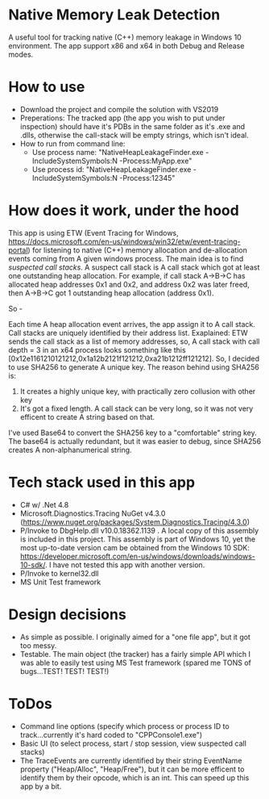 # Native Memory Leak Detection
A useful tool for tracking native (C++) memory leakage in Windows 10 environment. The app support x86 and x64 in both Debug and Release modes.

# How to use
- Download the project and compile the solution with VS2019
- Preperations: The tracked app (the app you wish to put under inspection) should have it's PDBs in the same folder as it's .exe and .dlls, otherwise the call-stack will be empty strings, which isn't ideal.
- How to run from command line: 
  - Use process name: "NativeHeapLeakageFinder.exe -IncludeSystemSymbols:N -Process:MyApp.exe"  
  - Use process id: "NativeHeapLeakageFinder.exe -IncludeSystemSymbols:N -Process:12345"  

# How does it work, under the hood
This app is using ETW (Event Tracing for Windows, https://docs.microsoft.com/en-us/windows/win32/etw/event-tracing-portal) for listening to native (C++) memory allocation and de-allocation events coming from A given windows process.
The main idea is to find *suspected call stacks*. A suspect call stack is A call stack which got at least one outstanding heap allocation.
For example, if call stack A->B->C has allocated heap addresses 0x1 and 0x2, and address 0x2 was later freed, then A->B->C got 1 outstanding heap allocation (address 0x1).

So - 

Each time A heap allocation event arrives, the app assign it to A call stack. Call stacks are uniquely identified by their address list. 
Exaplained: ETW sends the call stack as a list of memory addresses, so, A call stack with call depth = 3 in an x64 process looks something like this [0x12e1161210121212,0x1a12b2121f121212,0xa21b1212ff121212]. 
So, I decided to use SHA256 to generate A unique key. 
The reason behind using SHA256 is:
1) It creates a highly unique key, with practically zero collusion with other key
2) It's got a fixed length. A call stack can be very long, so it was not very efficent to create A string based on that.

I've used Base64 to convert the SHA256 key to a "comfortable" string key. The base64 is actually redundant, but it was easier to debug, since SHA256 creates A non-alphanumerical string.

# Tech stack used in this app
- C# w/ .Net 4.8
- Microsoft.Diagnostics.Tracing NuGet v4.3.0 (https://www.nuget.org/packages/System.Diagnostics.Tracing/4.3.0)
- P/Invoke to DbgHelp.dll v10.0.18362.1139 . A local copy of this assembly is included in this project. This assembly is part of Windows 10, yet the most up-to-date version cam be obtained from the Windows 10 SDK: https://developer.microsoft.com/en-us/windows/downloads/windows-10-sdk/. I have not tested this app with another version.
- P/Invoke to kernel32.dll
- MS Unit Test framework

# Design decisions
- As simple as possible. I originally aimed for a "one file app", but it got too messy. 
- Testable. The main object (the tracker) has a fairly simple API which I was able to easily test using MS Test framework (spared me TONS of bugs...TEST! TEST! TEST!)

# ToDos
- Command line options (specify which process or process ID to track...currently it's hard coded to "CPPConsole1.exe")
- Basic UI (to select process, start / stop session, view suspected call stacks)
- The TraceEvents are currently identified by their string EventName property ("Heap/Alloc", "Heap/Free"), but it can be more efficent to identify them by their opcode, which is an int. This can speed up this app by a bit.
